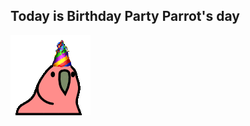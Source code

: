 <h2>Today is Birthday Party Parrot's day</h2><img src="https://raw.githubusercontent.com/jmhobbs/cultofthepartyparrot.com/master/parrots/hd/birthdaypartyparrot.gif" />